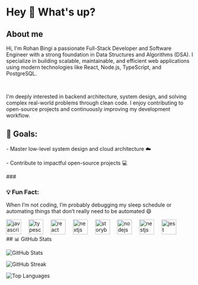 <h1 align="left">Hey 👋 What's up?</h1>

<h2 align="left">About me</h2>

<p align="left">Hi, I'm Rohan Bingi a passionate Full-Stack Developer and Software Engineer with a strong foundation in Data Structures and Algorithms (DSA). I specialize in building scalable, maintainable, and efficient web applications using modern technologies like React, Node.js, TypeScript, and PostgreSQL.</p>
<br>
<p align="left">I'm deeply interested in backend architecture, system design, and solving complex real-world problems through clean code. I enjoy contributing to open-source projects and continuously improving my development workflow.</p>

###
<h2>🎯 Goals:</h2>
<p>- Master low-level system design and cloud architecture ☁️</p>
<p>- Contribute to impactful open-source projects 💻</p>
### 
<h3>💡 Fun Fact:</h3>
<p>When I’m not coding, I’m probably debugging my sleep schedule or automating things that don’t really need to be automated 😄</p>

<div align="left">
  <img src="https://cdn.jsdelivr.net/gh/devicons/devicon/icons/javascript/javascript-original.svg" height="40" alt="javascript logo"  />
  <img width="12" />
  <img src="https://cdn.jsdelivr.net/gh/devicons/devicon/icons/typescript/typescript-original.svg" height="40" alt="typescript logo"  />
  <img width="12" />
  <img src="https://cdn.jsdelivr.net/gh/devicons/devicon/icons/react/react-original.svg" height="40" alt="react logo"  />
  <img width="12" />
  <img src="https://cdn.jsdelivr.net/gh/devicons/devicon/icons/nextjs/nextjs-original.svg" height="40" alt="nextjs logo"  />
  <img width="12" />
  <img src="https://cdn.jsdelivr.net/gh/devicons/devicon/icons/storybook/storybook-original.svg" height="40" alt="storybook logo"  />
  <img width="12" />
  <img src="https://cdn.jsdelivr.net/gh/devicons/devicon/icons/nodejs/nodejs-original.svg" height="40" alt="nodejs logo"  />
  <img width="12" />
  <img src="https://cdn.jsdelivr.net/gh/devicons/devicon/icons/nestjs/nestjs-original.svg" height="40" alt="nestjs logo"  />
  <img width="12" />
  <img src="https://cdn.jsdelivr.net/gh/devicons/devicon/icons/jest/jest-plain.svg" height="40" alt="jest logo"  />
</div>
## 📊 GitHub Stats

![GitHub Stats](https://github-readme-stats.vercel.app/api?username=RohanBingii&theme=merko&hide_border=false&include_all_commits=false&count_private=false)

![GitHub Streak](https://nirzak-streak-stats.vercel.app/?user=RohanBingii&theme=merko&hide_border=false)

![Top Languages](https://github-readme-stats.vercel.app/api/top-langs/?username=RohanBingii&theme=merko&hide_border=false&include_all_commits=false&count_private=false&layout=compact)





<!-- Proudly created with GPRM ( https://gprm.itsvg.in ) -->

###
